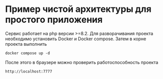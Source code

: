 # Пример чистой архитектуры для простого приложения
Сервис работает на php версии >=8.2. 
Для разворачивания проекта необходимо установить Docker и Docker compose. Затем в корне проекта выполнить
```shell
docker compose up -d
```
После этого в браузере можно проверить работоспособность проекта
```
http://localhost:7777
```